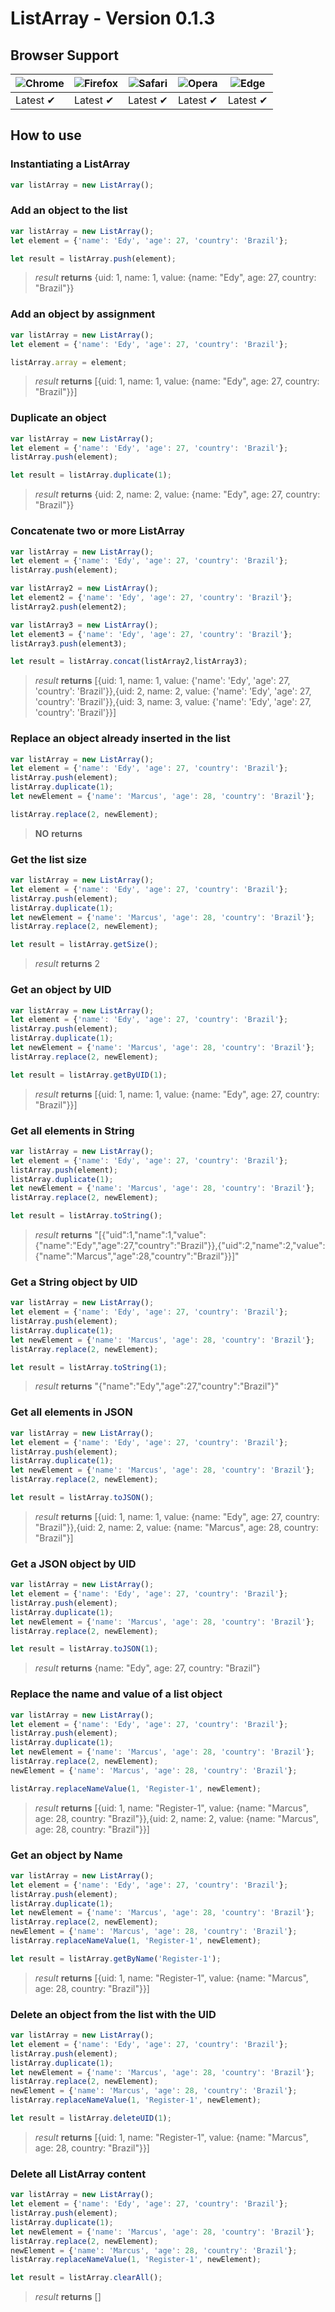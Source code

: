 # ListArray - Version 0.1.3

## Browser Support

![Chrome](https://raw.github.com/alrra/browser-logos/master/src/chrome/chrome_48x48.png) | ![Firefox](https://raw.github.com/alrra/browser-logos/master/src/firefox/firefox_48x48.png) | ![Safari](https://raw.github.com/alrra/browser-logos/master/src/safari/safari_48x48.png) | ![Opera](https://raw.github.com/alrra/browser-logos/master/src/opera/opera_48x48.png) | ![Edge](https://raw.github.com/alrra/browser-logos/master/src/edge/edge_48x48.png) |
--- | --- | --- | --- | --- |
Latest ✔ | Latest ✔ | Latest ✔ | Latest ✔ | Latest ✔ |

## How to use

### Instantiating a ListArray

```js
var listArray = new ListArray();
```
### Add an object to the list

```js
var listArray = new ListArray();
let element = {'name': 'Edy', 'age': 27, 'country': 'Brazil'};

let result = listArray.push(element);
```
> _result_ __returns__ {uid: 1, name: 1, value: {name: "Edy", age: 27, country: "Brazil"}}

### Add an object by assignment
```js
var listArray = new ListArray();
let element = {'name': 'Edy', 'age': 27, 'country': 'Brazil'};

listArray.array = element;
```
> _result_ __returns__ [{uid: 1, name: 1, value: {name: "Edy", age: 27, country: "Brazil"}}]

### Duplicate an object
```js
var listArray = new ListArray();
let element = {'name': 'Edy', 'age': 27, 'country': 'Brazil'};
listArray.push(element); 

let result = listArray.duplicate(1);
```
> _result_ __returns__ {uid: 2, name: 2, value: {name: "Edy", age: 27, country: "Brazil"}}

### Concatenate two or more ListArray
```js
var listArray = new ListArray();
let element = {'name': 'Edy', 'age': 27, 'country': 'Brazil'};
listArray.push(element);

var listArray2 = new ListArray();
let element2 = {'name': 'Edy', 'age': 27, 'country': 'Brazil'};
listArray2.push(element2);

var listArray3 = new ListArray();
let element3 = {'name': 'Edy', 'age': 27, 'country': 'Brazil'};
listArray3.push(element3);

let result = listArray.concat(listArray2,listArray3);
```
> _result_ __returns__ [{uid: 1, name: 1, value: {'name': 'Edy', 'age': 27, 'country': 'Brazil'}},{uid: 2, name: 2, value: {'name': 'Edy', 'age': 27, 'country': 'Brazil'}},{uid: 3, name: 3, value: {'name': 'Edy', 'age': 27, 'country': 'Brazil'}}]

### Replace an object already inserted in the list
```js
var listArray = new ListArray();
let element = {'name': 'Edy', 'age': 27, 'country': 'Brazil'};
listArray.push(element);
listArray.duplicate(1);
let newElement = {'name': 'Marcus', 'age': 28, 'country': 'Brazil'};

listArray.replace(2, newElement);
```
> **NO** **returns**

### Get the list size
```js
var listArray = new ListArray();
let element = {'name': 'Edy', 'age': 27, 'country': 'Brazil'};
listArray.push(element);
listArray.duplicate(1);
let newElement = {'name': 'Marcus', 'age': 28, 'country': 'Brazil'};
listArray.replace(2, newElement);

let result = listArray.getSize();
```
> _result_ __returns__ 2

### Get an object by UID
```js
var listArray = new ListArray();
let element = {'name': 'Edy', 'age': 27, 'country': 'Brazil'};
listArray.push(element);
listArray.duplicate(1);
let newElement = {'name': 'Marcus', 'age': 28, 'country': 'Brazil'};
listArray.replace(2, newElement);

let result = listArray.getByUID(1);
```
> _result_ __returns__ [{uid: 1, name: 1, value: {name: "Edy", age: 27, country: "Brazil"}}]

### Get all elements in String
```js
var listArray = new ListArray();
let element = {'name': 'Edy', 'age': 27, 'country': 'Brazil'};
listArray.push(element);
listArray.duplicate(1);
let newElement = {'name': 'Marcus', 'age': 28, 'country': 'Brazil'};
listArray.replace(2, newElement);

let result = listArray.toString();
```
> _result_ __returns__ "[{"uid":1,"name":1,"value":{"name":"Edy","age":27,"country":"Brazil"}},{"uid":2,"name":2,"value":{"name":"Marcus","age":28,"country":"Brazil"}}]"

### Get a String object by UID
```js
var listArray = new ListArray();
let element = {'name': 'Edy', 'age': 27, 'country': 'Brazil'};
listArray.push(element);
listArray.duplicate(1);
let newElement = {'name': 'Marcus', 'age': 28, 'country': 'Brazil'};
listArray.replace(2, newElement);

let result = listArray.toString(1);
```
> _result_ __returns__ "{"name":"Edy","age":27,"country":"Brazil"}"

### Get all elements in JSON
```js
var listArray = new ListArray();
let element = {'name': 'Edy', 'age': 27, 'country': 'Brazil'};
listArray.push(element);
listArray.duplicate(1);
let newElement = {'name': 'Marcus', 'age': 28, 'country': 'Brazil'};
listArray.replace(2, newElement);

let result = listArray.toJSON();
```
> _result_ __returns__ [{uid: 1, name: 1, value: {name: "Edy", age: 27, country: "Brazil"}},{uid: 2, name: 2, value: {name: "Marcus", age: 28, country: "Brazil"}]

### Get a JSON object by UID
```js
var listArray = new ListArray();
let element = {'name': 'Edy', 'age': 27, 'country': 'Brazil'};
listArray.push(element);
listArray.duplicate(1);
let newElement = {'name': 'Marcus', 'age': 28, 'country': 'Brazil'};
listArray.replace(2, newElement);

let result = listArray.toJSON(1);
```
> _result_ __returns__ {name: "Edy", age: 27, country: "Brazil"}

### Replace the name and value of a list object
```js
var listArray = new ListArray();
let element = {'name': 'Edy', 'age': 27, 'country': 'Brazil'};
listArray.push(element);
listArray.duplicate(1);
let newElement = {'name': 'Marcus', 'age': 28, 'country': 'Brazil'};
listArray.replace(2, newElement);
newElement = {'name': 'Marcus', 'age': 28, 'country': 'Brazil'};

listArray.replaceNameValue(1, 'Register-1', newElement);
```
> _result_ __returns__ [{uid: 1, name: "Register-1", value: {name: "Marcus", age: 28, country: "Brazil"}},{uid: 2, name: 2, value: {name: "Marcus", age: 28, country: "Brazil"}}]

### Get an object by Name
```js
var listArray = new ListArray();
let element = {'name': 'Edy', 'age': 27, 'country': 'Brazil'};
listArray.push(element);
listArray.duplicate(1);
let newElement = {'name': 'Marcus', 'age': 28, 'country': 'Brazil'};
listArray.replace(2, newElement);
newElement = {'name': 'Marcus', 'age': 28, 'country': 'Brazil'};
listArray.replaceNameValue(1, 'Register-1', newElement);

let result = listArray.getByName('Register-1');
```
> _result_ __returns__ [{uid: 1, name: "Register-1", value: {name: "Marcus", age: 28, country: "Brazil"}}]

### Delete an object from the list with the UID
```js
var listArray = new ListArray();
let element = {'name': 'Edy', 'age': 27, 'country': 'Brazil'};
listArray.push(element);
listArray.duplicate(1);
let newElement = {'name': 'Marcus', 'age': 28, 'country': 'Brazil'};
listArray.replace(2, newElement);
newElement = {'name': 'Marcus', 'age': 28, 'country': 'Brazil'};
listArray.replaceNameValue(1, 'Register-1', newElement);

let result = listArray.deleteUID(1);
```
> _result_ __returns__ [{uid: 1, name: "Register-1", value: {name: "Marcus", age: 28, country: "Brazil"}}]

### Delete all ListArray content
```js
var listArray = new ListArray();
let element = {'name': 'Edy', 'age': 27, 'country': 'Brazil'};
listArray.push(element);
listArray.duplicate(1);
let newElement = {'name': 'Marcus', 'age': 28, 'country': 'Brazil'};
listArray.replace(2, newElement);
newElement = {'name': 'Marcus', 'age': 28, 'country': 'Brazil'};
listArray.replaceNameValue(1, 'Register-1', newElement);

let result = listArray.clearAll();
```
> _result_ __returns__ []
